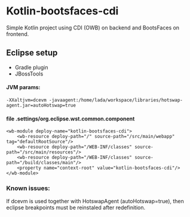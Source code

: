 # Kotlin-bootsfaces-cdi
Simple Kotlin project using CDI (OWB) on backend and BootsFaces on frontend.

## Eclipse setup

* Gradle plugin
* JBossTools

#### JVM params:

    -XXaltjvm=dcevm -javaagent:/home/lada/workspace/libraries/hotswap-agent.jar=autoHotswap=true
 
#### file .settings/org.eclipse.wst.common.component
 <?xml version="1.0" encoding="UTF-8"?><project-modules id="moduleCoreId" project-version="1.5.0">
    <wb-module deploy-name="kotlin-bootsfaces-cdi">
        <wb-resource deploy-path="/" source-path="/src/main/webapp" tag="defaultRootSource"/>
        <wb-resource deploy-path="/WEB-INF/classes" source-path="/src/main/resources"/>
        <wb-resource deploy-path="/WEB-INF/classes" source-path="/build/classes/main"/>
        <property name="context-root" value="kotlin-bootsfaces-cdi"/>
    </wb-module>
</project-modules>

### Known issues:
If dcevm is used together with HotswapAgent (autoHotswap=true), then eclipse breakpoints must be reinstaled after redefinition.
